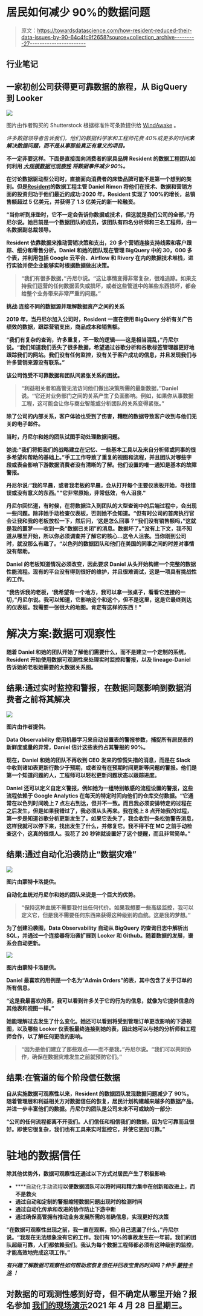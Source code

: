 # 居民如何减少 90%的数据问题

> 原文：<https://towardsdatascience.com/how-resident-reduced-their-data-issues-by-90-64c4fc9f2658?source=collection_archive---------27----------------------->

## 行业笔记

## 一家初创公司获得更可靠数据的旅程，从 BigQuery 到 Looker

![](img/63ad8a1c41295fcb5ea7653d6c95690a.png)

图片由作者购买的 Shutterstock 根据标准许可条款提供给 [WindAwake](https://www.shutterstock.com/g/Blueguy) 。

*许多数据领导者告诉我们，他们的数据科学家和工程师花费 40%或更多的时间*[](/what-is-data-reliability-66ec88578950)***来解决数据问题，而不是从事那些真正有意义的项目。***

**不一定非要这样。下面是直接面向消费者的家具品牌 Resident 的数据工程团队如何利用 [***大规模数据可观察性***](/data-observability-the-next-frontier-of-data-engineering-f780feb874b) *将数据事件减少 90%。***

**在讨论数据驱动型公司时，直接面向消费者的床垫品牌可能不是第一个想到的类别。但是[Resident](https://www.linkedin.com/in/daniel-rimon-73ab7678/)的数据工程主管 Daniel Rimon 将他们在技术、数据和营销方面的投资归功于他们最近的成功:2020 年，Resident 实现了 100%的增长，总销售额超过 5 亿美元，并获得了 1.3 亿美元的新一轮融资。**

**“当你听到床垫时，它不一定会告诉你数据或技术，但这就是我们公司的全部，”丹尼尔说。她目前是一个数据团队的成员，该团队有四名分析师和三名工程师，由一名数据副总裁领导。**

**Resident 依靠数据来推动营销决策和支出，20 多个营销连接支持线索和客户跟踪、细分和零售分析。Daniel 和她的团队现在管理 BigQuery 中的 30，000 多个表，并利用包括 Google 云平台、Airflow 和 Rivery 在内的数据技术堆栈，进行实验并使企业能够实时根据数据做出决策。**

> **“我们有很多数据，”丹尼尔说。“这让事情变得非常复杂，很难追踪。如果支持我们运营的任何数据丢失或损坏，或者这些管道中的某些东西损坏，都会给整个业务带来非常严重的问题。”**

****挑战:连接不同的数据源并理解数据资产之间的关系****

**2019 年，当丹尼尔加入公司时，Resident 一直在使用 BigQuery 分析有关广告绩效的数据，跟踪营销支出，商品成本和销售额。**

**“我们有复杂的查询，许多重复，不一致的逻辑——这是相当混乱，”丹尼尔说。“我们知道我们丢失了很多数据，希望通过谷歌分析和谷歌标签管理器更好地跟踪我们的网站。我们没有任何监控，没有关于客户成功的信息，并且发现我们与许多营销来源没有联系。”**

**该公司饱受不可靠数据和团队间紧张关系的困扰。**

> **“利益相关者和高管无法访问他们做出决策所需的最新数据，”Daniel 说。“它还对业务部门之间的关系产生了负面影响。例如，如果你从事数据工程，这可能会让你与商业智能或分析团队的关系变得紧张。”**

**除了公司的内部关系，客户体验也受到了伤害，糟糕的数据导致客户收到与他们无关的电子邮件。**

**当时，丹尼尔和她的团队试图手动处理数据问题。**

**她说:“我们将把我们的战略建立在记忆、一些基本工具以及来自分析师或同事的很多希望和帮助的基础上。”手工工作导致了重复的视图和流程，并且团队对哪些字段或表会影响下游数据消费者没有清晰的了解。他们设置的唯一通知是基本的故障警报。**

**丹尼尔说:“我的早晨，或者我老板的早晨，会从打开每个主要仪表板开始，寻找错误或没有意义的东西。”"它非常原始，非常低效，令人沮丧."**

**丹尼尔回忆道，有时候，在将数据注入到团队的大型查询中的后端过程中，会出现一些问题。除非她手动检查仪表板，否则她不会知道。“但有时公司的首席执行官会让我和我的老板放松一下，然后问，‘这是怎么回事？“我们没有销售额吗，”这就是我的噩梦——收到一条“数据已关闭”的消息。数据坏了。”没有上下文，我不知道从哪里开始，所以你必须调查并了解它的核心…这令人沮丧。当你刚到公司时，就没那么有趣了。“以色列的数据团队和他们在美国的同事之间的时差对事情没有帮助。**

**Daniel 的老板知道情况必须改变，因此要求 Daniel 从头开始构建一个完整的数据性能流程。现有的平台没有得到很好的维护，并且很难调试，这是一项具有挑战性的工作。**

**“我告诉我的老板，‘我希望有一个地方，我可以拿一张桌子，看看它连接的一切，”丹尼尔说。我可以知道，它影响这个和这个，但不是这里，这是它最终到达的仪表板。我需要一张很大的地图。肯定有这样的东西！"**

# **解决方案:数据可观察性**

**随着 Daniel 和她的团队开始了解他们需要什么，而不是建立一个定制的系统，Resident 开始使用数据可观测性来处理实时监控和警报，以及 lineage-Daniel 告诉她的老板她需要的大数据关系图。**

## **结果:通过实时监控和警报，在数据问题影响到数据消费者之前将其解决**

**![](img/1ece48ac6c22b0ba5735bef0e7031d18.png)**

**图片由作者提供。**

**Data Observability 使用机器学习来自动设置表的警报参数，捕捉所有居民表的新鲜度或量的异常，Daniel 估计这些表约占其警报的 90%。**

**现在，Daniel 和她的团队不再收到 CEO 发来的惊慌失措的消息，而是在 Slack 中收到诸如表更新行数少于预期，或者没有在预期时间更新等问题的警报。他们是第一个知道问题的人，工程师可以轻松更新问题状态以跟踪进度。**

**Daniel 还可以定义自定义警报，例如她为一组特别敏感的流程设置的警报，这些流程依赖于 Google Analytics 在每天的特定时间向他们的仓库交付数据。“它通常在以色列时间晚上 7 点左右到达，但并不一致。而且我必须安排特定的过程在之后发生，但是如果我错过了，我必须从头再来。我在晚上 8 点开始我的过程，第一步是知道谷歌分析更新发生了。如果它丢失了，我会收到一条松弛警告消息，这样我就可以停下来，找出发生了什么，并修复它。我不得不在 MC 之前手动检查这个，这真的很烦人。我花了 20 秒钟就设置好了这个提醒，而且非常简单。”**

## **结果:通过自动化沿袭防止“数据灾难”**

**![](img/b25c20f66ab5e3735419ad98e62874ea.png)**

**图片由蒙特卡洛提供。**

**自动化血统对丹尼尔和她的团队来说是一个巨大的优势。**

> **“保持这种血统不需要我付出任何代价。如果我想要一些高级监控，我可以定义它，但是我不需要任何东西来获得这种级别的血统。这是我的梦想。”**

**为了创建沿袭图，Data Observability 自动从 BigQuery 的查询日志中解析出 SQL，并通过一个连接器将沿袭扩展到 Looker 和 Github。随着数据的发展，谱系会自动更新。**

**![](img/dcad00b1aae259dbeacb8006ac7beda1.png)**

**图片由蒙特卡洛提供。**

**Daniel 最喜欢的用例是一个名为“Admin Orders”的表，其中包含了关于订单的所有信息。**

**“这是我最喜欢的表，我可以看到许多关于它的行为的信息，就像为它提供信息的其他表和视图一样。”**

**她能理解过去发生了什么变化。她还可以看到将受到管理订单更改影响的下游视图，以及哪些 Looker 仪表板最终连接到她的表，因此她可以与她的分析师和工程师合作，以了解任何更改的影响。**

> **“因为是他们建立了那些观点——而不是我，”丹尼尔说。“我们可以共同协作，确保在数据灾难发生之前就预防它们。”**

## **结果:在管道的每个阶段信任数据**

**自从实施数据可观察性以来，Resident 的数据团队发现数据问题减少了 90%。随着管理层和利益相关方对数据信任的恢复，居民计划构建越来越多的数据产品，并进一步丰富他们的数据。丹尼尔的团队是公司未来不可或缺的一部分:**

**“公司的任何流程都离不开我们。人们信任和相信我们的数据，因为它可靠而且很好。即使它很复杂，我们也有工具来实时监控它，并使它更加可靠。”**

# **驻地的数据信任**

**除其他优势外，数据可观察性还通过以下方式对居民产生了积极影响:**

*   ****自动化手动流程**以便数据团队可以将时间和精力集中在创新和改进上，而不是救火**
*   ****通过自动和定制的警报缩短数据问题出现时的检测时间****
*   ****通过自动化传承和改进的协作防止下游中断****
*   ****通过确保高管拥有推动业务发展所需的准确信息，实现更好的决策****

**“在数据可观察性出现之前，我一直在观察，担心自己遗漏了什么，”丹尼尔说。“我现在无法想象没有它的工作。我们有 10%的事故发生在一年前。我们的团队超级可靠，人们都依赖我们。我认为每个数据工程师都必须有这种级别的监控，才能高效地完成这项工作。”**

***有兴趣了解数据可观察性如何帮助您恢复信任并回收宝贵的时间吗？伸手* [*蒙特卡洛*](http://www.montecarlodata.com/) *！***

## ****对数据的可观测性感到好奇，但不确定从哪里开始？报名参加** [**我们的现场演示**](https://bit.ly/montecarlodemo)**2021 年 4 月 28 日星期三。****